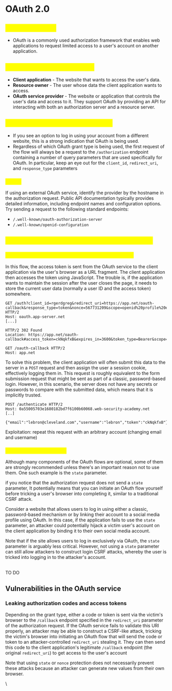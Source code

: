 # OAuth 2.0

## <mark style="color:yellow;">What is OAuth?</mark>

* OAuth is a commonly used authorization framework that enables web applications to request limited access to a user's account on another application.

## <mark style="color:yellow;">How does OAuth 2.0 work?</mark>

* **Client application** - The website that wants to access the user's data.
* **Resource owner** - The user whose data the client application wants to access.
* **OAuth service provider** - The website or application that controls the user's data and access to it. They support OAuth by providing an API for interacting with both an authorization server and a resource server.

## <mark style="color:yellow;">Identifying OAuth authentication</mark>

* If you see an option to log in using your account from a different website, this is a strong indication that OAuth is being used.
* Regardless of which OAuth grant type is being used, the first request of the flow will always be a request to the `/authorization` endpoint containing a number of query parameters that are used specifically for OAuth. In particular, keep an eye out for the `client_id`, `redirect_uri`, and `response_type` parameters

### <mark style="color:yellow;">Recon</mark>

If using an external OAuth service, identify the provider by the hostname in the authorization request. Public API documentation typically provides detailed information, including endpoint names and configuration options. Try sending a request to the following standard endpoints:

* `/.well-known/oauth-authorization-server`
* `/.well-known/openid-configuration`

## <mark style="color:yellow;">Vulnerabilities in the OAuth client application</mark>

### <mark style="color:yellow;">Improper implementation of the implicit grant type</mark>

In this flow, the access token is sent from the OAuth service to the client application via the user's browser as a URL fragment. The client application then accesses the token using JavaScript. The trouble is, if the application wants to maintain the session after the user closes the page, it needs to store the current user data (normally a user ID and the access token) somewhere.

```http
GET /auth?client_id=rgerdgreg&redirect_uri=https://app.net/oauth-callback&response_type=token&nonce=567731209&scope=openid%20profile%20email HTTP/2
Host: oauth.app-server.net
[...]

HTTP/2 302 Found
Location: https://app.net/oauth-callback#access_token=ckNqkfxB&expires_in=3600&token_type=Bearer&scope=openid%20profile%20email

GET /oauth-callback HTTP/2
Host: app.net
```

To solve this problem, the client application will often submit this data to the server in a `POST` request and then assign the user a session cookie, effectively logging them in. This request is roughly equivalent to the form submission request that might be sent as part of a classic, password-based login. However, in this scenario, the server does not have any secrets or passwords to compare with the submitted data, which means that it is implicitly trusted.

```http
POST /authenticate HTTP/2
Host: 0a55005703e1680182bd7f6100b60068.web-security-academy.net
[..]

{"email":"lebron@cleveland.com","username":"lebron","token":"ckNqkfxB"}
```

Exploitation: repeat this request with an arbitrary account (changing email and username)

### <mark style="color:yellow;">Flawed CSRF protection</mark>

Although many components of the OAuth flows are optional, some of them are strongly recommended unless there's an important reason not to use them. One such example is the `state` parameter.

if you notice that the authorization request does not send a `state` parameter, It potentially means that you can initiate an OAuth flow yourself before tricking a user's browser into completing it, similar to a traditional CSRF attack.

Consider a website that allows users to log in using either a classic, password-based mechanism or by linking their account to a social media profile using OAuth. In this case, if the application fails to use the `state` parameter, an attacker could potentially hijack a victim user's account on the client application by binding it to their own social media account.

Note that if the site allows users to log in exclusively via OAuth, the `state` parameter is arguably less critical. However, not using a `state` parameter can still allow attackers to construct login CSRF attacks, whereby the user is tricked into logging in to the attacker's account.

\
TO DO

## Vulnerabilities in the OAuth service

### Leaking authorization codes and access tokens <a href="#leaking-authorization-codes-and-access-tokens" id="leaking-authorization-codes-and-access-tokens"></a>

Depending on the grant type, either a code or token is sent via the victim's browser to the `/callback` endpoint specified in the `redirect_uri` parameter of the authorization request. If the OAuth service fails to validate this URI properly, an attacker may be able to construct a CSRF-like attack, tricking the victim's browser into initiating an OAuth flow that will send the code or token to an attacker-controlled `redirect_uri` stealing it. They can then send this code to the client application's legitimate `/callback` endpoint (the original `redirect_uri`) to get access to the user's account

Note that using `state` or `nonce` protection does not necessarily prevent these attacks because an attacker can generate new values from their own browser.

\
